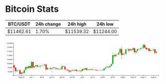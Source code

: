 # Bitcoin Stats

BTC/USDT|24h change|24h high|24h low|
|---|---|---|---|
|$11462.61|1.70%|$11539.32|$11244.00|

<img src="./chart.svg">

